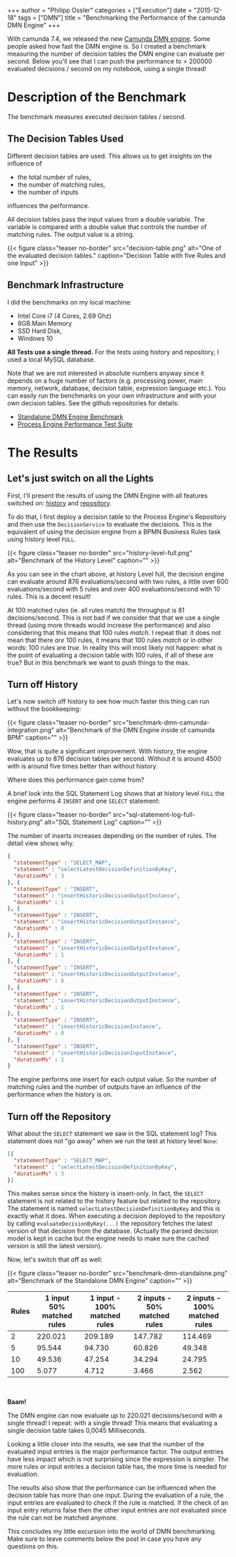+++
author = "Philipp Ossler"
categories = ["Execution"]
date = "2015-12-18"
tags = ["DMN"]
title = "Benchmarking the Performance of the camunda DMN Engine"
+++

With camunda 7.4, we released the new [Camunda DMN engine](https://docs.camunda.org/manual/7.4/user-guide/dmn-engine/). Some people asked how fast the DMN engine is. So I created a benchmark measuring the number of decision tables the DMN engine can evaluate per second. Below you'll see that I can push the performance to > 200000 evaluated decisions / second on my notebook, using a single thread!

<!--more-->

# Description of the Benchmark

The benchmark measures executed decision tables / second.

## The Decision Tables Used

Different decision tables are used. This allows us to get insights on the influence of

* the total number of rules,
* the number of matching rules,
* the number of inputs

influences the performance.

All decision tables pass the input values from a double variable. The variable is compared with a double value that controls the number of matching rules. The output value is a string.

{{< figure class="teaser no-border" src="decision-table.png" alt="One of the evaluated decision tables." caption="Decision Table with five Rules and one Input" >}}

## Benchmark Infrastructure

I did the benchmarks on my local machine:

* Intel Core i7 (4 Cores, 2.69 Ghz)
* 8GB Main Memory
* SSD Hard Disk,
* Windows 10

**All Tests use a single thread.**
For the tests using history and repository, I used a local MySQL database.

Note that we are not interested in absolute numbers anyway since it depends on a huge number of factors (e.g. processing power, main memory, network, database, decision table, expression language etc.). You can easily run the benchmarks on your own infrastructure and with your own decision tables. See the github repositories for details:

* [Standalone DMN Engine Benchmark](https://github.com/camunda/camunda-engine-dmn-benchmark)
* [Process Engine Performance Test Suite](https://github.com/camunda/camunda-bpm-platform/tree/master/qa/performance-tests-engine)

# The Results

## Let's just switch on all the Lights

First, I'll present the results of using the DMN Engine with all features switched on: [history](https://docs.camunda.org/manual/7.4/user-guide/process-engine/decisions/history/) and [repository](https://docs.camunda.org/manual/7.4/user-guide/process-engine/decisions/repository/).

To do that, I first deploy a decision table to the Process Engine's Repository and then use the `DecisionService` to evaluate the decisions.
This is the equivalent of using the decision engine from a BPMN Business Rules task using history level `FULL`.

{{< figure class="teaser no-border" src="history-level-full.png" alt="Benchmark of the History Level" caption="" >}}

As you can see in the chart above, at history Level full, the decision engine can evaluate around 876 evaluations/second with two rules, a little over 600 evaluations/second with 5 rules and over 400 evaluations/second with 10 rules. This is a decent result!

At 100 matched rules (ie. all rules match) the throughput is 81 decisions/second. This is not bad if we consider that that we use a single thread (using more threads would increase the performance) and also considering that this means that 100 rules _match_. I repeat that: it does not mean that there _are_ 100 rules, it means that 100 rules _match_ or in other words: 100 rules are _true_. In reality this will most likely not happen: what is the point of evaluating a decision table with 100 rules, if all of these are true? But in this benchmark we want to push things to the max.

## Turn off History

Let's now switch off history to see how much faster this thing can run without the bookkeeping:

{{< figure class="teaser no-border" src="benchmark-dmn-camunda-integration.png" alt="Benchmark of the DMN Engine inside of camunda BPM" caption="" >}}

Wow, that is quite a significant improvement. With history, the engine evaluates up to 876 decision tables per second. Without it is around 4500 with is around five times better than without history.

Where does this performance gain come from?

A brief look into the SQL Statement Log shows that at history level `FULL` the engine performs 4 `INSERT` and one `SELECT` statement:

{{< figure class="teaser no-border" src="sql-statement-log-full-history.png" alt="SQL Statement Log" caption="" >}}

The number of inserts increases depending on the number of rules. The detail view shows why. 

```json
{
  "statementType" : "SELECT_MAP",
  "statement" : "selectLatestDecisionDefinitionByKey",
  "durationMs" : 3
}, {
  "statementType" : "INSERT",
  "statement" : "insertHistoricDecisionOutputInstance",
  "durationMs" : 1
}, {
  "statementType" : "INSERT",
  "statement" : "insertHistoricDecisionOutputInstance",
  "durationMs" : 0
}, {
  "statementType" : "INSERT",
  "statement" : "insertHistoricDecisionOutputInstance",
  "durationMs" : 1
}, {
  "statementType" : "INSERT",
  "statement" : "insertHistoricDecisionOutputInstance",
  "durationMs" : 0
}, {
  "statementType" : "INSERT",
  "statement" : "insertHistoricDecisionOutputInstance",
  "durationMs" : 1
}, {
  "statementType" : "INSERT",
  "statement" : "insertHistoricDecisionInstance",
  "durationMs" : 0
}, {
  "statementType" : "INSERT",
  "statement" : "insertHistoricDecisionInputInstance",
  "durationMs" : 1
}
```
The engine performs one insert for each output value. So the number of matching rules and the number of outputs have an influence of the performance when the history is on.

## Turn off the Repository

What about the `SELECT` statement we saw in the SQL statement log? This statement does not "go away" when we run the test at history level `None`:

```json
[{
  "statementType" : "SELECT_MAP",
  "statement" : "selectLatestDecisionDefinitionByKey",
  "durationMs" : 3
}]
```

This makes sense since the history is insert-only. In fact, the `SELECT` statement is not related to the history feature but related to the repository. The statement is named `selectLatestDecisionDefinitionByKey` and this is exactly what it does. When executing a decision deployed to the repository by calling `evaluateDecisionByKey(...)` the repository fetches the latest version of that decision from the database. (Actually the parsed decision model is kept in cache but the engine needs to make sure the cached version is still the latest version).

Now, let's switch that off as well:

{{< figure class="teaser no-border" src="benchmark-dmn-standalone.png" alt="Benchmark of the Standalone DMN Engine" caption="" >}}

| Rules | 1 input 50% matched rules | 1 input - 100% matched rules | 2 inputs - 50% matched rules | 2 inputs - 100% matched rules |
|---|---|---|---|---|
| 2 | 220.021 | 209.189 | 147.782 | 114.469 |
| 5 | 95.544 | 94.730 | 60.826 | 49.348 |
| 10 | 49.536 | 47.254 | 34.294 | 24.795 |
| 100 | 5.077 | 4.712 | 3.466 | 2.562 |

<br/>

**Baam!**

The DMN engine can now evaluate up to 220.021 decisions/second with a single thread! I repeat: with a single thread! This means that evaluating a single decision table takes 0,0045 Milliseconds.

Looking a little closer into the results, we see that the number of the evaluated input entries is the major performance factor. The output entries have less impact which is not surprising since the expression is simpler. The more rules or input entries a decision table has, the more time is needed for evaluation.

The results also show that the performance can be influenced when the decision table has more than one input. During the evaluation of a rule, the input entries are evaluated to check if the rule is matched. If the check of an input entry returns false then the other input entries are not evaluated since the rule can not be matched anymore.

This concludes my little excursion into the world of DMN benchmarking. Make sure to leave comments below the post in case you have any questions on this.
